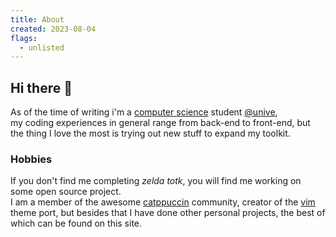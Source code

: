 ```yaml
---
title: About
created: 2023-08-04
flags:
  - unlisted
---
```


## Hi there 👋

As of the time of writing i'm a <u>computer science</u> student [@unive](https://www.unive.it/), <br>
my coding experiences in general range from back-end to front-end, but the thing I love the most is trying out new stuff to expand my toolkit.

### Hobbies

If you don't find me completing _zelda totk_, you will find me working on some open source project. <br>
I am a member of the awesome [catppuccin](https://github.com/catppuccin) community, creator of the [vim](https://github.com/catppuccin/vim) theme port, but besides that I have done other personal projects, the best of which can be found on this site.
